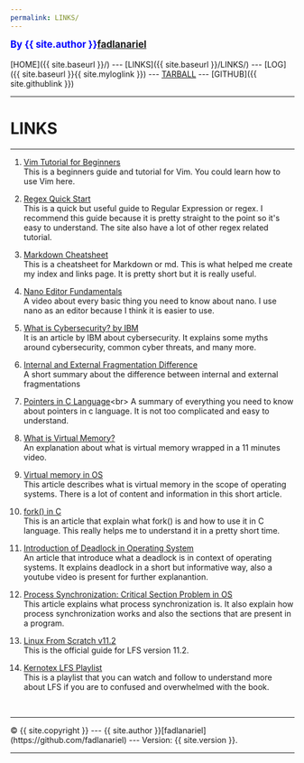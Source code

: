 ```yaml
---
permalink: LINKS/
---
```

<span style="color:blue; font-weight:bold; font-size:larger;">By {{ site.author }}[fadlanariel](https://github.com/fadlanariel)</span>
<br><br>
[HOME]({{ site.baseurl }}/) ---
[LINKS]({{ site.baseurl }}/LINKS/) ---
[LOG]({{ site.baseurl }}{{ site.myloglink }}) ---
[TARBALL](SandBox/fadlanariel.tar.bz2) ---
[GITHUB]({{ site.githublink }})
<br>
<hr>

# LINKS

---

1. [Vim Tutorial for Beginners](https://www.youtube.com/watch?v=RZ4p-saaQkc)<br>
This is a beginners guide and tutorial for Vim. You could learn how to use Vim here.

2. [Regex Quick Start](https://www.regular-expressions.info/quickstart.html)<br>
This is a quick but useful guide to Regular Expression or regex. I recommend this guide because it is pretty straight to the point so it's easy to understand. The site also have a lot of other regex related tutorial.

3. [Markdown Cheatsheet](https://www.markdownguide.org/cheat-sheet/)<br>
This is a cheatsheet for Markdown or md. This is what helped me create my index and links page. It is pretty short but it is really useful.

4. [Nano Editor Fundamentals](https://www.youtube.com/watch?v=gyKiDczLIZ4)<br>
A video about every basic thing you need to know about nano. I use nano as an editor because I think it is easier to use.

5. [What is Cybersecurity? by IBM](https://www.ibm.com/topics/cybersecurity)<br>
It is an article by IBM about cybersecurity. It explains some myths around cybersecurity, common cyber threats, and many more.

6. [Internal and External Fragmentation Difference](https://www.tutorialspoint.com/difference-between-internal-fragmentation-and-external-fragmentation)<br>
A short summary about the difference between internal and external fragmentations

7. [Pointers in C Language](https://www.javatpoint.com/c-pointers#:~:text=The%20pointer%20in%20C%20language,a%20pointer%20is%202%20byte.)<br>
A summary of everything you need to know about pointers in c language. It is not too complicated and easy to understand.

8. [What is Virtual Memory?](https://www.youtube.com/watch?v=2quKyPnUShQ&ab_channel=AndroidAuthority)<br>
An explanation about what is virtual memory wrapped in a 11 minutes video.

9. [Virtual memory in OS](https://www.geeksforgeeks.org/virtual-memory-in-operating-system/)<br>
This article describes what is virtual memory in the scope of operating systems. There is a lot of content and information in this short article.

10. [fork() in C](https://www.geeksforgeeks.org/fork-system-call/)<br>
This is an article that explain what fork() is and how to use it in C language. This really helps me to understand it in a pretty short time.

11. [Introduction of Deadlock in Operating System](https://www.geeksforgeeks.org/introduction-of-deadlock-in-operating-system/)<br>
An article that introduce what a deadlock is in context of operating systems. It explains deadlock in a short but informative way, also a youtube video is present for further explanantion.

12. [Process Synchronization: Critical Section Problem in OS](https://www.guru99.com/process-synchronization.html)<br>
This article explains what process synchronization is. It also explain how process synchronization works and also the sections that are present in a program.

13. [Linux From Scratch v11.2](https://www.linuxfromscratch.org/lfs/view/11.2/index.html)<br>
This is the official guide for LFS version 11.2.

14. [Kernotex LFS Playlist](https://www.youtube.com/playlist?list=PLyc5xVO2uDsDlbR_LTP37nG6g4vbSSxSZ)<br>
This is a playlist that you can watch and follow to understand more about LFS if you are to confused and overwhelmed with the book.


<br>
<hr>
&copy; {{ site.copyright }} --- {{ site.author }}[fadlanariel](https://github.com/fadlanariel) --- Version: {{ site.version }}.
<hr>
<br>
